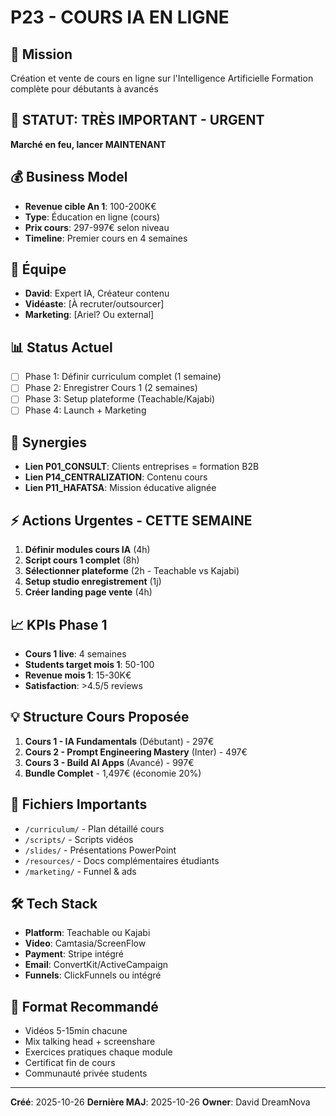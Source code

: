 # P23 - COURS IA EN LIGNE

## 🎯 Mission
Création et vente de cours en ligne sur l'Intelligence Artificielle
Formation complète pour débutants à avancés

## 🚨 STATUT: TRÈS IMPORTANT - URGENT
**Marché en feu, lancer MAINTENANT**

## 💰 Business Model
- **Revenue cible An 1**: 100-200K€
- **Type**: Éducation en ligne (cours)
- **Prix cours**: 297-997€ selon niveau
- **Timeline**: Premier cours en 4 semaines

## 👥 Équipe
- **David**: Expert IA, Créateur contenu
- **Vidéaste**: [À recruter/outsourcer]
- **Marketing**: [Ariel? Ou external]

## 📊 Status Actuel
- [ ] Phase 1: Définir curriculum complet (1 semaine)
- [ ] Phase 2: Enregistrer Cours 1 (2 semaines)
- [ ] Phase 3: Setup plateforme (Teachable/Kajabi)
- [ ] Phase 4: Launch + Marketing

## 🔗 Synergies
- **Lien P01_CONSULT**: Clients entreprises = formation B2B
- **Lien P14_CENTRALIZATION**: Contenu cours
- **Lien P11_HAFATSA**: Mission éducative alignée

## ⚡ Actions Urgentes - CETTE SEMAINE
1. **Définir modules cours IA** (4h)
2. **Script cours 1 complet** (8h)
3. **Sélectionner plateforme** (2h - Teachable vs Kajabi)
4. **Setup studio enregistrement** (1j)
5. **Créer landing page vente** (4h)

## 📈 KPIs Phase 1
- **Cours 1 live**: 4 semaines
- **Students target mois 1**: 50-100
- **Revenue mois 1**: 15-30K€
- **Satisfaction**: >4.5/5 reviews

## 💡 Structure Cours Proposée
1. **Cours 1 - IA Fundamentals** (Débutant) - 297€
2. **Cours 2 - Prompt Engineering Mastery** (Inter) - 497€
3. **Cours 3 - Build AI Apps** (Avancé) - 997€
4. **Bundle Complet** - 1,497€ (économie 20%)

## 📁 Fichiers Importants
- `/curriculum/` - Plan détaillé cours
- `/scripts/` - Scripts vidéos
- `/slides/` - Présentations PowerPoint
- `/resources/` - Docs complémentaires étudiants
- `/marketing/` - Funnel & ads

## 🛠 Tech Stack
- **Platform**: Teachable ou Kajabi
- **Video**: Camtasia/ScreenFlow
- **Payment**: Stripe intégré
- **Email**: ConvertKit/ActiveCampaign
- **Funnels**: ClickFunnels ou intégré

## 🎥 Format Recommandé
- Vidéos 5-15min chacune
- Mix talking head + screenshare
- Exercices pratiques chaque module
- Certificat fin de cours
- Communauté privée students

---
**Créé**: 2025-10-26
**Dernière MAJ**: 2025-10-26
**Owner**: David DreamNova
